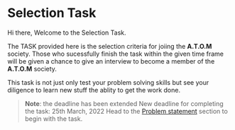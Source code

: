 # Selection Task

Hi there, Welcome to the Selection Task. 

The TASK provided here is the selection criteria for joiing the **A.T.O.M** society. Those who sucessfully finish the task within the given time frame will be given a chance to give an interview to become a member of the **A.T.O.M** society.

This task is not just only test your problem solving skills but see  your diligence to learn new stuff the ablity to get the work done.


> **Note**: the deadline has been extended 
> New deadline for completing the task: 25th March, 2022
Head to the [Problem statement](./sel-task/problem-statement.md) section to begin with the task.
